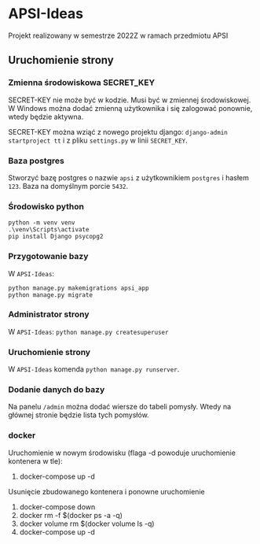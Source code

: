 # APSI-Ideas
Projekt realizowany w semestrze 2022Z w ramach przedmiotu APSI

## Uruchomienie strony

### Zmienna środowiskowa SECRET_KEY
SECRET-KEY nie może być w kodzie. Musi być w zmiennej środowiskowej. W Windows można dodać zmienną użytkownika i się zalogować ponownie, wtedy będzie aktywna.

SECRET-KEY można wziąć z nowego projektu django: `django-admin startproject tt` i z pliku `settings.py` w linii `SECRET_KEY`.

### Baza postgres
Stworzyć bazę postgres o nazwie `apsi` z użytkownikiem `postgres` i hasłem `123`. Baza na domyślnym porcie `5432`.

### Środowisko python
```
python -m venv venv
.\venv\Scripts\activate
pip install Django psycopg2
```

### Przygotowanie bazy
W `APSI-Ideas`:
```
python manage.py makemigrations apsi_app
python manage.py migrate
```

### Administrator strony
W `APSI-Ideas`: `python manage.py createsuperuser`

### Uruchomienie strony
W `APSI-Ideas` komenda `python manage.py runserver`.

### Dodanie danych do bazy
Na panelu `/admin` można dodać wiersze do tabeli pomysły. Wtedy na głównej stronie będzie lista tych pomysłów.

### docker
Uruchomienie w nowym środowisku (flaga -d powoduje uruchomienie kontenera w tle):
1. docker-compose up -d

Usunięcie zbudowanego kontenera i ponowne uruchomienie
1. docker-compose down 
2. docker rm -f $(docker ps -a -q) 
3. docker volume rm $(docker volume ls -q)
4. docker-compose up -d 


